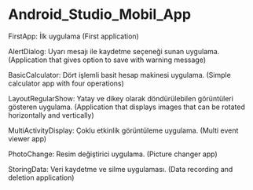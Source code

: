 # Android_Studio_Mobil_App

FirstApp: İlk uygulama 
(First application)


AlertDialog: Uyarı mesajı ile kaydetme seçeneği sunan uygulama.
(Application that gives option to save with warning message)


BasicCalculator: Dört işlemli basit hesap makinesi uygulama. 
(Simple calculator app with four operations)


LayoutRegularShow: Yatay ve dikey olarak döndürülebilen görüntüleri gösteren uygulama.
(Application that displays images that can be rotated horizontally and vertically)


MultiActivityDisplay: Çoklu etkinlik görüntüleme uygulama.
(Multi event viewer app)


PhotoChange: Resim değiştirici uygulama.
(Picture changer app)


StoringData: Veri kaydetme ve silme uygulaması.
(Data recording and deletion application)




